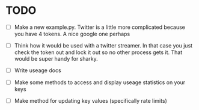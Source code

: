 # TODO

- [ ] Make a new example.py.  Twitter is a little more complicated because you have 4 tokens.  A nice google one perhaps

- [ ] Think how it would be used with a twitter streamer. In that case you just check the token out and lock it out so no other process gets it. That would be super handy for sharky. 
- [ ] Write useage docs
- [ ] Make some methods to access and display useage statistics on your keys
- [ ] Make method for updating key values (specifically rate limits) 
